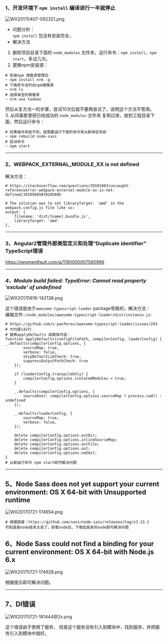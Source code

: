 ### **1、开发环境下 `npm install` 编译进行一半就停止**    

![WX20170407-092321.png](https://bitbucket.org/repo/oE6yEX/images/3794077934-WX20170407-092321.png)    

* 问题分析：   
`npm install` 包没有安装完全，      
* 解决方法  

1. 删除项目目录下面的 `node_modules` 文件夹，运行命令：`npm install`，`npm start`，多试几次。      
2. 更换npm安装源：     
```  
# 安装npm 镜像源管理包
~ npm install nrm -g 
# 下面命令会列出npm镜像源
~ nrm ls
# 选择淘宝的镜像源
~ nrm use taobao
```   
然后从复方法一的步骤，尝试10次后就不要再尝试了，说明这个方法不管用。      
3. 从同事那里把已经成功的 `node_modules` 文件夹 复制过来，放到工程目录下面，然后运行命令：
```  
# 如果操作系统不同，就需要运行下面的命令来从新绑定系统
~ npm rebuild node-sass
# 启动命令
~ npm start
```  

-----------

### 2、__WEBPACK_EXTERNAL_MODULE_XX__ is not defined

解决方法：      
```
# https://stackoverflow.com/questions/39103483/uncaught-referenceerror-webpack-external-module-xx-is-not-defined/39105605#39105605

# The solution was to set libraryTarget: 'amd' in the webpack.config.js file like so:
output: {
    filename: 'dist/[name].bundle.js',
    libraryTarget: 'amd'
},
```     

---------
###  3、Angular2管理外部类型定义和处理“Duplicate identifier” TypeScript错误      

https://segmentfault.com/a/1190000007560996    

-----------
### *4、*Module build failed: TypeError: Cannot read property 'exclude' of undefined**     

![WX20170619-142138.png](https://bitbucket.org/repo/oE6yEX/images/4073388751-WX20170619-142138.png)      

这个错误是由于`awesome-typescript-loader` package导致的，解决方法：    
编辑文件`~/node_modules/awesome-typescript-loader/dist/instance.js`: 
```
# https://github.com/s-panferov/awesome-typescript-loader/issues/293
# 大约是142行
# 替换applyDefaults 函数体内容：
function applyDefaults(configFilePath, compilerConfig, loaderConfig) {
_.defaults(compilerConfig.options, {
        sourceMap: true,
        verbose: false,
        skipDefaultLibCheck: true,
        suppressOutputPathCheck: true
    });

    if (loaderConfig.transpileOnly) {
        compilerConfig.options.isolatedModules = true;
    }

    _.defaults(compilerConfig.options, {
        sourceRoot: compilerConfig.options.sourceMap ? process.cwd() : undefined
    });

    _.defaults(loaderConfig, {
        sourceMap: true,
        verbose: false,
    });

    delete compilerConfig.options.outDir;
    delete compilerConfig.options.inlineSourceMap;
    delete compilerConfig.options.outFile;
    delete compilerConfig.options.out;
    delete compilerConfig.options.noEmit;
}
# 从新运行命令 npm start即可解决问题
```   

--------------

## **5、Node Sass does not yet support your current environment: OS X 64-bit with Unsupported runtime**   

![WX20170721-174654.png](https://bitbucket.org/repo/oE6yEX/images/3606234759-WX20170721-174654.png)   

```
# 根据链接：https://github.com/sass/node-sass/releases/tag/v3.13.1
可知道是node版本太高了，卸载node后，下载低版本的node即可解决问题
```    

## **6、Node Sass could not find a binding for your current environment: OS X 64-bit with Node.js 6.x**

![WX20170721-174928.png](https://bitbucket.org/repo/oE6yEX/images/294361940-WX20170721-174928.png)   

根据提示即可解决问题。    

----------

## **7、DI错误**    

![WX20170721-181444@2x.png](https://bitbucket.org/repo/oE6yEX/images/2766100480-WX20170721-181444@2x.png)   

这个错误由于使用了服务， 但是这个服务没有引入到模块中，找到服务，并把服务引入到模块中就好。